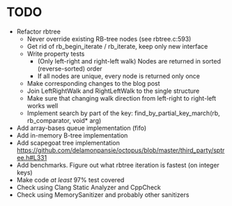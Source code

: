 # TODO

* Refactor rbtree
	* Never override existing RB-tree nodes (see rbtree.c:593)
	* Get rid of rb\_begin\_iterate / rb\_iterate, keep only new interface
	* Write property tests
		* (Only left-right and right-left walk) Nodes are returned in sorted (reverse-sorted) order
		* If all nodes are unique, every node is returned only once
	* Make corresponding changes to the blog post
	* Join LeftRightWalk and RightLeftWalk to the single structure
	* Make sure that changing walk direction from left-right to right-left works well
	* Implement search by part of the key: find\_by\_partial\_key\_march(rb, rb\_comparator, void\* arg)
* Add array-bases queue implementation (fifo)
* Add in-memory B-tree implementation
* Add scapegoat tree implementation https://github.com/delamonpansie/octopus/blob/master/third_party/sptree.h#L331
* Add benchmarks. Figure out what rbtree iteration is fastest (on integer keys)
* Make code _at_ _least_ 97% test covered
* Check using Clang Static Analyzer and CppCheck
* Check using MemorySanitizer and probably other sanitizers
